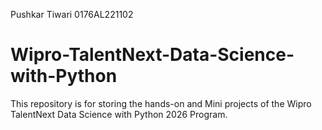 Pushkar Tiwari
0176AL221102
# Wipro-TalentNext-Data-Science-with-Python
This repository is for storing the hands-on and Mini projects of the Wipro TalentNext Data Science with Python 2026 Program.
